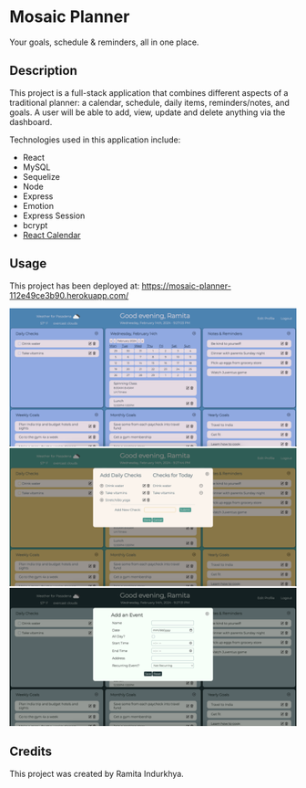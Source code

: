 # Mosaic Planner

Your goals, schedule & reminders, all in one place.

## Description

This project is a full-stack application that combines different aspects of a traditional planner: a calendar, schedule, daily items, reminders/notes, and goals. A user will be able to add, view, update and delete anything via the dashboard.

Technologies used in this application include:
- React
- MySQL
- Sequelize
- Node
- Express
- Emotion
- Express Session
- bcrypt
- <a href="https://www.npmjs.com/package/react-calendar">React Calendar</a>

## Usage

This project has been deployed at: https://mosaic-planner-112e49ce3b90.herokuapp.com/

<img src="./client/public/screenshots/planner-screenshot-1.png" alt="screenshot-1">

<img src="./client/public/screenshots/planner-screenshot-2.png" alt="screenshot-2">

<img src="./client/public/screenshots/planner-screenshot-3.png" alt="screenshot-3">

## Credits

This project was created by Ramita Indurkhya.